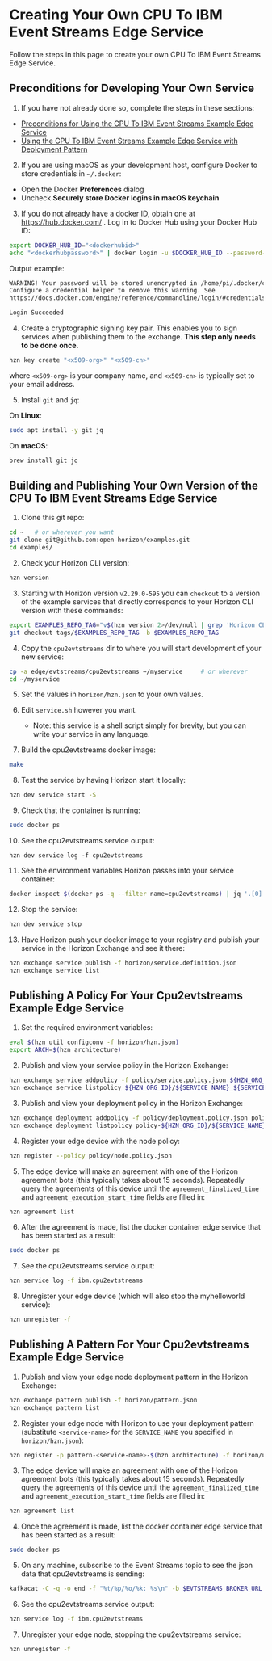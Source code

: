 # Creating Your Own CPU To IBM Event Streams Edge Service

Follow the steps in this page to create your own CPU To IBM Event Streams Edge Service.

## Preconditions for Developing Your Own Service

1. If you have not already done so, complete the steps in these sections:

  - [Preconditions for Using the CPU To IBM Event Streams Example Edge Service](README.md#preconditions)
  - [Using the CPU To IBM Event Streams Example Edge Service with Deployment Pattern](README.md#using-cpu2evtstreams-pattern)

2. If you are using macOS as your development host, configure Docker to store credentials in `~/.docker`:

  - Open the Docker **Preferences** dialog
  - Uncheck **Securely store Docker logins in macOS keychain**

3. If you do not already have a docker ID, obtain one at https://hub.docker.com/ . Log in to Docker Hub using your Docker Hub ID:

  ```bash
  export DOCKER_HUB_ID="<dockerhubid>"
  echo "<dockerhubpassword>" | docker login -u $DOCKER_HUB_ID --password-stdin
  ```

  Output example:

  ```bash
  WARNING! Your password will be stored unencrypted in /home/pi/.docker/config.json.
  Configure a credential helper to remove this warning. See
  https://docs.docker.com/engine/reference/commandline/login/#credentials-store

  Login Succeeded
  ```

4. Create a cryptographic signing key pair. This enables you to sign services when publishing them to the exchange. **This step only needs to be done once.**

  ```bash
  hzn key create "<x509-org>" "<x509-cn>"
  ```

  where `<x509-org>` is your company name, and `<x509-cn>` is typically set to your email address.

5. Install `git` and `jq`:

  On **Linux**:

  ```bash
  sudo apt install -y git jq
  ```

  On **macOS**:

  ```bash
  brew install git jq
  ```

## <a id=build-publish-your-cpu> Building and Publishing Your Own Version of the CPU To IBM Event Streams Edge Service


1. Clone this git repo:
```bash
cd ~   # or wherever you want
git clone git@github.com:open-horizon/examples.git
cd examples/
```

2. Check your Horizon CLI version:

  ```bash
  hzn version
  ```

3. Starting with Horizon version `v2.29.0-595` you can `checkout` to a version of the example services that directly corresponds to your Horizon CLI version with these commands: 

  ```bash
  export EXAMPLES_REPO_TAG="v$(hzn version 2>/dev/null | grep 'Horizon CLI' | awk '{print $4}')"
  git checkout tags/$EXAMPLES_REPO_TAG -b $EXAMPLES_REPO_TAG
  ```

4. Copy the `cpu2evtstreams` dir to where you will start development of your new service:
```bash
cp -a edge/evtstreams/cpu2evtstreams ~/myservice     # or wherever
cd ~/myservice
```

5. Set the values in `horizon/hzn.json` to your own values.

6. Edit `service.sh` however you want.
    - Note: this service is a shell script simply for brevity, but you can write your service in any language.

7. Build the cpu2evtstreams docker image:
```bash
make
```

8. Test the service by having Horizon start it locally:
```bash
hzn dev service start -S
```

9. Check that the container is running:
```bash
sudo docker ps 
```

10. See the cpu2evtstreams service output:
```
hzn dev service log -f cpu2evtstreams
``` 

11. See the environment variables Horizon passes into your service container:
```bash
docker inspect $(docker ps -q --filter name=cpu2evtstreams) | jq '.[0].Config.Env'
```

12. Stop the service:
```bash
hzn dev service stop
```

13. Have Horizon push your docker image to your registry and publish your service in the Horizon Exchange and see it there:
```bash
hzn exchange service publish -f horizon/service.definition.json
hzn exchange service list
```

## Publishing A Policy For Your Cpu2evtstreams Example Edge Service

1. Set the required environment variables:
  ```bash
  eval $(hzn util configconv -f horizon/hzn.json)
  export ARCH=$(hzn architecture)
  ```

2. Publish and view your service policy in the Horizon Exchange:
  ```bash
  hzn exchange service addpolicy -f policy/service.policy.json ${HZN_ORG_ID}/${SERVICE_NAME}_${SERVICE_VERSION}_${ARCH}
  hzn exchange service listpolicy ${HZN_ORG_ID}/${SERVICE_NAME}_${SERVICE_VERSION}_${ARCH}
  ```

3. Publish and view your deployment policy in the Horizon Exchange:
  ```bash
  hzn exchange deployment addpolicy -f policy/deployment.policy.json policy-${HZN_ORG_ID}/${SERVICE_NAME}_${SERVICE_VERSION}
  hzn exchange deployment listpolicy policy-${HZN_ORG_ID}/${SERVICE_NAME}_${SERVICE_VERSION}
  ```

4. Register your edge device with the node policy:
  ```bash
  hzn register --policy policy/node.policy.json
  ```
  
5. The edge device will make an agreement with one of the Horizon agreement bots (this typically takes about 15 seconds). Repeatedly query the agreements of this device until the `agreement_finalized_time` and `agreement_execution_start_time` fields are filled in:

  ```bash
  hzn agreement list
  ```
  
6. After the agreement is made, list the docker container edge service that has been started as a result:

  ```bash
  sudo docker ps
  ```

7. See the cpu2evtstreams service output:

  ``` bash
  hzn service log -f ibm.cpu2evtstreams
  ```

8. Unregister your edge device (which will also stop the myhelloworld service):

  ```bash
  hzn unregister -f
  ```
  
## Publishing A Pattern For Your Cpu2evtstreams Example Edge Service

1. Publish and view your edge node deployment pattern in the Horizon Exchange:

  ```bash
  hzn exchange pattern publish -f horizon/pattern.json
  hzn exchange pattern list
  ```

2. Register your edge node with Horizon to use your deployment pattern (substitute `<service-name>` for the `SERVICE_NAME` you specified in `horizon/hzn.json`):
```bash
hzn register -p pattern-<service-name>-$(hzn architecture) -f horizon/userinput.json
```

3. The edge device will make an agreement with one of the Horizon agreement bots (this typically takes about 15 seconds). Repeatedly query the agreements of this device until the `agreement_finalized_time` and `agreement_execution_start_time` fields are filled in:
```bash
hzn agreement list
```

4. Once the agreement is made, list the docker container edge service that has been started as a result:
```bash
sudo docker ps
```

5. On any machine, subscribe to the Event Streams topic to see the json data that cpu2evtstreams is sending:
```bash
kafkacat -C -q -o end -f "%t/%p/%o/%k: %s\n" -b $EVTSTREAMS_BROKER_URL -X api.version.request=true -X security.protocol=sasl_ssl -X sasl.mechanisms=PLAIN -X sasl.username=token -X sasl.password=$EVTSTREAMS_API_KEY -X ssl.ca.location=$EVTSTREAMS_CERT_FILE -t cpu2evtstreams
```

6. See the cpu2evtstreams service output:
```bash
hzn service log -f ibm.cpu2evtstreams
```

7. Unregister your edge node, stopping the cpu2evtstreams service:
```bash
hzn unregister -f
```
